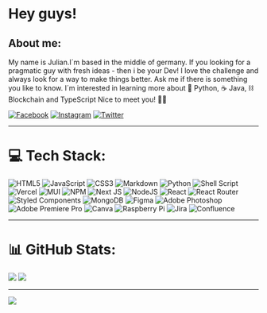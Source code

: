 # Hey guys! 

## About me:
My name is Julian.I´m based in the middle of germany. If you looking for a pragmatic guy with fresh ideas - then i be your Dev! I love the challenge and always look for a way to make things better. Ask me if there is something you like to know. I´m interested in learning more about 🐍 Python, :coffee: Java, ⛓️ Blockchain and TypeScript
Nice to meet you! 🙋‍♂️


[![Facebook](https://img.shields.io/badge/Facebook-%231877F2.svg?logo=Facebook&logoColor=white)](https://facebook.com/JulianHirt) [![Instagram](https://img.shields.io/badge/Instagram-%23E4405F.svg?logo=Instagram&logoColor=white)](https://instagram.com/Julian.Hrt) [![Twitter](https://img.shields.io/badge/Twitter-%231DA1F2.svg?logo=Twitter&logoColor=white)](https://twitter.com/HirtJulian09)

---

# 💻 Tech Stack:

![HTML5](https://img.shields.io/badge/html5-%23E34F26.svg?style=for-the-badge&logo=html5&logoColor=white) ![JavaScript](https://img.shields.io/badge/javascript-%23323330.svg?style=for-the-badge&logo=javascript&logoColor=%23F7DF1E) ![CSS3](https://img.shields.io/badge/css3-%231572B6.svg?style=for-the-badge&logo=css3&logoColor=white) ![Markdown](https://img.shields.io/badge/markdown-%23000000.svg?style=for-the-badge&logo=markdown&logoColor=white) ![Python](https://img.shields.io/badge/python-3670A0?style=for-the-badge&logo=python&logoColor=ffdd54) ![Shell Script](https://img.shields.io/badge/shell_script-%23121011.svg?style=for-the-badge&logo=gnu-bash&logoColor=white) ![Vercel](https://img.shields.io/badge/vercel-%23000000.svg?style=for-the-badge&logo=vercel&logoColor=white) ![MUI](https://img.shields.io/badge/MUI-%230081CB.svg?style=for-the-badge&logo=material-ui&logoColor=white) ![NPM](https://img.shields.io/badge/NPM-%23000000.svg?style=for-the-badge&logo=npm&logoColor=white) ![Next JS](https://img.shields.io/badge/Next-black?style=for-the-badge&logo=next.js&logoColor=white) ![NodeJS](https://img.shields.io/badge/node.js-6DA55F?style=for-the-badge&logo=node.js&logoColor=white) ![React](https://img.shields.io/badge/react-%2320232a.svg?style=for-the-badge&logo=react&logoColor=%2361DAFB) ![React Router](https://img.shields.io/badge/React_Router-CA4245?style=for-the-badge&logo=react-router&logoColor=white) ![Styled Components](https://img.shields.io/badge/styled--components-DB7093?style=for-the-badge&logo=styled-components&logoColor=white) ![MongoDB](https://img.shields.io/badge/MongoDB-%234ea94b.svg?style=for-the-badge&logo=mongodb&logoColor=white) 	![Figma](https://img.shields.io/badge/figma-%23F24E1E.svg?style=for-the-badge&logo=figma&logoColor=white) ![Adobe Photoshop](https://img.shields.io/badge/adobephotoshop-%2331A8FF.svg?style=for-the-badge&logo=adobephotoshop&logoColor=white) ![Adobe Premiere Pro](https://img.shields.io/badge/Adobe%20Premiere%20Pro-9999FF.svg?style=for-the-badge&logo=Adobe%20Premiere%20Pro&logoColor=white) ![Canva](https://img.shields.io/badge/Canva-%2300C4CC.svg?style=for-the-badge&logo=Canva&logoColor=white) ![Raspberry Pi](https://img.shields.io/badge/-RaspberryPi-C51A4A?style=for-the-badge&logo=Raspberry-Pi) ![Jira](https://img.shields.io/badge/jira-%230A0FFF.svg?style=for-the-badge&logo=jira&logoColor=white) ![Confluence](https://img.shields.io/badge/confluence-%23172BF4.svg?style=for-the-badge&logo=confluence&logoColor=white)

---

# 📊 GitHub Stats:

![](https://github-readme-stats.vercel.app/api?username=JulianHrt&theme=vision-friendly-dark&hide_border=false&include_all_commits=true&count_private=true) 
![](https://github-readme-stats.vercel.app/api/top-langs/?username=JulianHrt&theme=vision-friendly-dark&hide_border=false&include_all_commits=true&count_private=true&layout=compact)

---

[![](https://visitcount.itsvg.in/api?id=JulianHrt&icon=2&color=12)](https://visitcount.itsvg.in)



